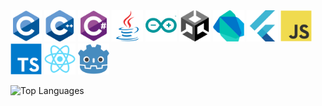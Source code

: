 <div class="icons">
  <img src="https://raw.githubusercontent.com/devicons/devicon/master/icons/c/c-original.svg" alt="c" width="50" height="50">
  <img src="https://raw.githubusercontent.com/devicons/devicon/master/icons/cplusplus/cplusplus-original.svg" alt="cplusplus" width="50" height="50">
  <img src="https://raw.githubusercontent.com/devicons/devicon/master/icons/csharp/csharp-original.svg" alt="csharp" width="50" height="50">
  <img src="https://raw.githubusercontent.com/devicons/devicon/master/icons/java/java-original.svg" alt="java" width="50" height="50">
  <img src="https://raw.githubusercontent.com/devicons/devicon/master/icons/arduino/arduino-original.svg" alt="arduino" width="50" height="50">
  <img src="https://raw.githubusercontent.com/devicons/devicon/master/icons/unity/unity-original.svg" alt="unity" width="50" height="50">
  <img src="https://raw.githubusercontent.com/devicons/devicon/master/icons/dart/dart-original.svg" alt="flutter" width="50" height="50">
  <img src="https://raw.githubusercontent.com/devicons/devicon/master/icons/flutter/flutter-original.svg" alt="flutter" width="50" height="50">
  <img src="https://raw.githubusercontent.com/devicons/devicon/master/icons/javascript/javascript-original.svg" alt="flutter" width="50" height="50">
  <img src="https://raw.githubusercontent.com/devicons/devicon/master/icons/typescript/typescript-original.svg" alt="flutter" width="50" height="50">
  <img src="https://raw.githubusercontent.com/devicons/devicon/master/icons/react/react-original.svg" alt="react" width="50" height="50">
  <img src="https://raw.githubusercontent.com/devicons/devicon/master/icons/godot/godot-original.svg" alt="godot" width="50" height="50">
  
  ![Top Languages](https://github-readme-stats.vercel.app/api/top-langs/?username=umut3RC&layout=compact&langs_count=10&theme=radical)
</div>
